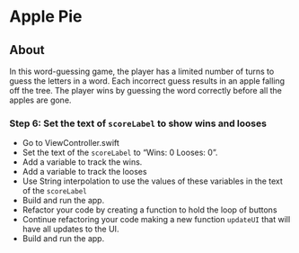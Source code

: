 # Apple Pie

## About
In this word-guessing game, the player has a limited number of turns to guess the letters in a word. Each incorrect guess results in an apple falling off the tree. The player wins by guessing the word correctly before all the apples are gone.

### Step 6: Set the text of ```scoreLabel``` to show wins and looses

- Go to ViewController.swift
- Set the text of the ```scoreLabel``` to “Wins: 0 Looses: 0”.
- Add a variable to track the wins.
- Add a variable to track the looses
- Use String interpolation to use the values of these variables in the text of the ```scoreLabel```
- Build and run the app.
- Refactor your code by creating a function to hold the loop of buttons
- Continue refactoring your code making a new function ```updateUI``` that will have all updates to the UI.
- Build and run the app.

